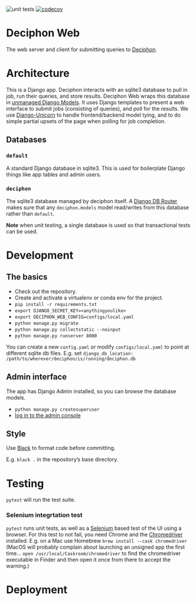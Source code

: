 ![unit tests](https://github.com/EBI-Metagenomics/deciphon_web/actions/workflows/test.yaml/badge.svg)
[![codecov](https://codecov.io/gh/EBI-Metagenomics/deciphon_web/branch/master/graph/badge.svg?token=X15S9LH10H)](https://codecov.io/gh/EBI-Metagenomics/deciphon_web)

# Deciphon Web
The web server and client for submitting queries to [Deciphon](https://github.com/EBI-Metagenomics/deciphon).

# Architecture
This is a Django app. 
Deciphon interacts with an sqlite3 database to pull in job, run their queries, and store results.
Deciphon Web wraps this database in [unmanaged Django Models](https://docs.djangoproject.com/en/3.2/ref/models/options/#django.db.models.Options.managed).
It uses Django templates to present a web interface to submit jobs (consisting of queries), and poll for the results. 
We use [Django-Unicorn](https://www.django-unicorn.com) to handle frontend/backend model tying, 
and to do simple partial upsets of the page when polling for job completion.

## Databases
### `default`
A standard Django database in sqlite3. 
This is used for boilerplate Django things like app tables and admin users.

### `deciphon`
The sqlite3 database managed by deciphon itself. 
A [Django DB Router](https://docs.djangoproject.com/en/3.2/topics/db/multi-db/#multiple-databases) makes sure that any `deciphon.models` model read/writes from this database rather than `default`.

**Note** when unit testing, a single database is used so that transactional tests can be used.

# Development
## The basics
- Check out the repository.
- Create and activate a virtualenv or conda env for the project.
- `pip install -r requirements.txt`
- `export DJANGO_SECRET_KEY=<anythingyoulike>`
- `export DECIPHON_WEB_CONFIG=configs/local.yaml`
- `python manage.py migrate`
- `python manage.py collectstatic --noinput`
- `python manage.py runserver 8000`

You can create a new `config.yaml` or modify `configs/local.yaml` to point at different sqlite db files.
E.g. set `django_db_location: /path/to/wherever/deciphon/is/running/deciphon.db`


## Admin interface
The app has Django Admin installed, so you can browse the database models.
- `python manage.py createsuperuser`
- [log in to the admin console](http://127.0.0.1:8000/admin)

## Style
Use [Black](https://black.rtfd.io) to format code before committing.

E.g. `black .` in the repository’s base directory. 

# Testing
`pytest` will run the test suite.

### Selenium integrtation test
`pytest` runs unit tests, as well as a [Selenium](https://pypi.org/project/selenium/) based test of the UI using a browser.
For this test to not fail, you need Chrome and the [Chromedriver](https://chromedriver.chromium.org) installed.
E.g. on a Mac use Homebrew
`brew install --cask chromedriver`
(MacOS will probably complain about launching an unsigned app the first time...
`open /usr/local/Caskroom/chromedriver` to find the chromedriver executable in Finder and then open it once from there to accept the warning.)

# Deployment
